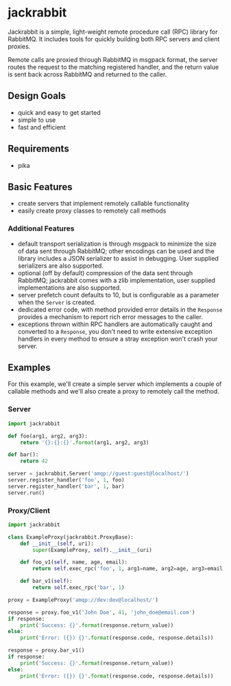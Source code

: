 # jackrabbit
Jackrabbit is a simple, light-weight remote procedure call (RPC) library for RabbitMQ.
It includes tools for quickly building both RPC servers and client proxies.

Remote calls are proxied through RabbitMQ in msgpack format, the server routes the request to the matching
registered handler, and the return value is sent back across RabbitMQ and returned to the caller.

## Design Goals
- quick and easy to get started
- simple to use
- fast and efficient

## Requirements
- pika

## Basic Features
- create servers that implement remotely callable functionality
- easily create proxy classes to remotely call methods

### Additional Features
- default transport serialization is through msgpack to minimize the size of data sent through RabbitMQ;
other encodings can be used and the library includes a JSON serializer to assist in debugging. User supplied
serializers are also supported.
- optional (off by default) compression of the data sent through RabbitMQ; jackrabbit comes with a zlib
implementation, user supplied implementations are also supported.
- server prefetch count defaults to 10, but is configurable as a parameter when the `Server` is created.
- dedicated error code, with method provided error details in the `Response` provides a mechanism to report
rich error messages to the caller.
- exceptions thrown within RPC handlers are automatically caught and converted to a `Response`, you don't need
to write extensive exception handlers in every method to ensure a stray exception won't crash your server.


## Examples
For this example, we'll create a simple server which implements a couple of callable methods and
we'll also create a proxy to remotely call the method.

### Server
```python
import jackrabbit

def foo(arg1, arg2, arg3):
    return '{}:{}:{}'.format(arg1, arg2, arg3)

def bar():
    return 42

server = jackrabbit.Server('amqp://guest:guest@localhost/')
server.register_handler('foo', 1, foo)
server.register_handler('bar', 1, bar)
server.run()
```

### Proxy/Client
```python
import jackrabbit

class ExampleProxy(jackrabbit.ProxyBase):
    def __init__(self, uri):
        super(ExampleProxy, self).__init__(uri)

    def foo_v1(self, name, age, email):
        return self.exec_rpc('foo', 1, arg1=name, arg2=age, arg3=email)

    def bar_v1(self):
        return self.exec_rpc('bar', 1)

proxy = ExampleProxy('amqp://dev:dev@localhost/')

response = proxy.foo_v1('John Doe', 41, 'john_doe@email.com')
if response:
    print('Success: {}'.format(response.return_value))
else:
    print('Error: ({}) {}'.format(response.code, response.details))

response = proxy.bar_v1()
if response:
    print('Success: {}'.format(response.return_value))
else:
    print('Error: ({}) {}'.format(response.code, response.details))
```


